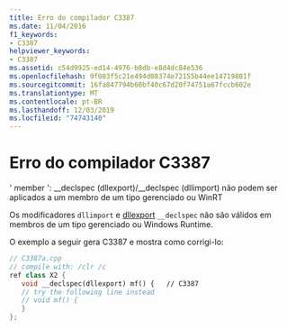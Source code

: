```yaml
---
title: Erro do compilador C3387
ms.date: 11/04/2016
f1_keywords:
- C3387
helpviewer_keywords:
- C3387
ms.assetid: c54d9925-ed14-4976-b8db-e8d4dc84e536
ms.openlocfilehash: 9f083f5c21e494d08374e72155b44ee14719881f
ms.sourcegitcommit: 16fa847794b60bf40c67d20f74751a67fccb602e
ms.translationtype: MT
ms.contentlocale: pt-BR
ms.lasthandoff: 12/03/2019
ms.locfileid: "74743140"
---
```

# <a name="compiler-error-c3387"></a>Erro do compilador C3387

' member ': __declspec (dllexport)/\__declspec (dllimport) não podem ser aplicados a um membro de um tipo gerenciado ou WinRT

Os modificadores `dllimport` e [dllexport](../../cpp/dllexport-dllimport.md) `__declspec` não são válidos em membros de um tipo gerenciado ou Windows Runtime.

O exemplo a seguir gera C3387 e mostra como corrigi-lo:

```cpp
// C3387a.cpp
// compile with: /clr /c
ref class X2 {
   void __declspec(dllexport) mf() {   // C3387
   // try the following line instead
   // void mf() {
   }
};
```
